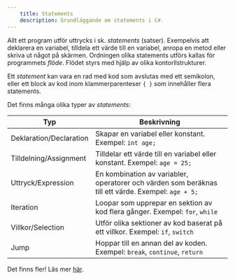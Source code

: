 ```yaml
---
    title: Statements
    description: Grundläggande om statements i C#.
---
```


Allt ett program utför uttrycks i sk. *statements* (satser). Exempelvis att deklarera en variabel, tilldela ett värde till en variabel, anropa en metod eller skriva ut något på skärmen. Ordningen olika statements utförs kallas för programmets *flöde*. Flödet styrs med hjälp av olika kontorllstrukturer.

Ett *statement* kan vara en rad med kod som avslutas med ett semikolon, eller ett block av kod inom klammerparenteser `{ }` som innehåller flera statements.

Det finns många olika typer av *statements*:

| Typ | Beskrivning |
|------|-------------|
| Deklaration/Declaration | Skapar en variabel eller konstant. Exempel: `int age;` |
| Tilldelning/Assignment | Tilldelar ett värde till en variabel eller konstant. Exempel: `age = 25;` |
| Uttryck/Expression | En kombination av variabler, operatorer och värden som beräknas till ett värde. Exempel: `age + 5;` |
| Iteration | Loopar som upprepar en sektion av kod flera gånger. Exempel: `for`, `while` |
| Villkor/Selection | Utför olika sektioner av kod baserat på ett villkor. Exempel: `if`, `switch` |
| Jump | Hoppar till en annan del av koden. Exempel: `break`, `continue`, `return` |

Det finns fler! Läs mer [här](https://learn.microsoft.com/en-us/dotnet/csharp/programming-guide/statements-expressions-operators/statements).

